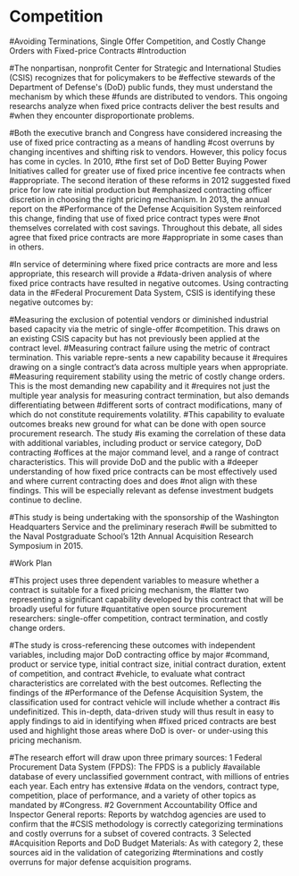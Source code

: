 # Competition
#Avoiding Terminations, Single Offer Competition, and Costly Change Orders with Fixed-price Contracts
#Introduction

#The nonpartisan, nonprofit Center for Strategic and International Studies (CSIS) recognizes that for policymakers to be #effective stewards of the Department of Defense's (DoD) public funds, they must understand the mechanism by which these #funds are distributed to vendors. This ongoing researchs analyze when fixed price contracts deliver the best results and #when they encounter disproportionate problems.

#Both the executive branch and Congress have considered increasing the use of fixed price contracting as a means of handling #cost overruns by changing incentives and shifting risk to vendors. However, this policy focus has come in cycles. In 2010, #the first set of DoD Better Buying Power Initiatives called for greater use of fixed price incentive fee contracts when #appropriate. The second iteration of these reforms in 2012 suggested fixed price for low rate initial production but #emphasized contracting officer discretion in choosing the right pricing mechanism. In 2013, the annual report on the #Performance of the Defense Acquisition System reinforced this change, finding that use of fixed price contract types were #not themselves correlated with cost savings. Throughout this debate, all sides agree that fixed price contracts are more #appropriate in some cases than in others.

#In service of determining where fixed price contracts are more and less appropriate, this research will provide a #data-driven analysis of where fixed price contracts have resulted in negative outcomes. Using contracting data in the #Federal Procurement Data System, CSIS is identifying these negative outcomes by:

#Measuring the exclusion of potential vendors or diminished industrial based capacity via the metric of single-offer #competition. This draws on an existing CSIS capacity but has not previously been applied at the contract level.
#Measuring contract failure using the metric of contract termination. This variable repre-sents a new capability because it #requires drawing on a single contract’s data across multiple years when appropriate.
#Measuring requirement stability using the metric of costly change orders. This is the most demanding new capability and it #requires not just the multiple year analysis for measuring contract termination, but also demands differentiating between #different sorts of contract modifications, many of which do not constitute requirements volatility.
#This capability to evaluate outcomes breaks new ground for what can be done with open source procurement research. The study #is examing the correlation of these data with additional variables, including product or service category, DoD contracting #offices at the major command level, and a range of contract characteristics. This will provide DoD and the public with a #deeper understanding of how fixed price contracts can be most effectively used and where current contracting does and does #not align with these findings. This will be especially relevant as defense investment budgets continue to decline.

#This study is being undertaking with the sponsorship of the Washington Headquarters Service and the preliminary reserach #will be submitted to the Naval Postgraduate School’s 12th Annual Acquisition Research Symposium in 2015.

#Work Plan

#This project uses three dependent variables to measure whether a contract is suitable for a fixed pricing mechanism, the #latter two representing a significant capability developed by this contract that will be broadly useful for future #quantitative open source procurement researchers: single-offer competition, contract termination, and costly change orders.

#The study is cross-referencing these outcomes with independent variables, including major DoD contracting office by major #command, product or service type, initial contract size, initial contract duration, extent of competition, and contract #vehicle, to evaluate what contract characteristics are correlated with the best outcomes. Reflecting the findings of the #Performance of the Defense Acquisition System, the classification used for contract vehicle will include whether a contract #is undefinitized. This in-depth, data-driven study will thus result in easy to apply findings to aid in identifying when #fixed priced contracts are best used and highlight those areas where DoD is over- or under-using this pricing mechanism.

#The research effort will draw upon three primary sources: 1 Federal Procurement Data System (FPDS): The FPDS is a publicly #available database of every unclassified government contract, with millions of entries each year. Each entry has extensive #data on the vendors, contract type, competition, place of performance, and a variety of other topics as mandated by #Congress.
#2 Government Accountability Office and Inspector General reports: Reports by watchdog agencies are used to confirm that the #CSIS methodology is correctly categorizing terminations and costly overruns for a subset of covered contracts. 3 Selected #Acquisition Reports and DoD Budget Materials: As with category 2, these sources aid in the validation of categorizing #terminations and costly overruns for major defense acquisition programs.
